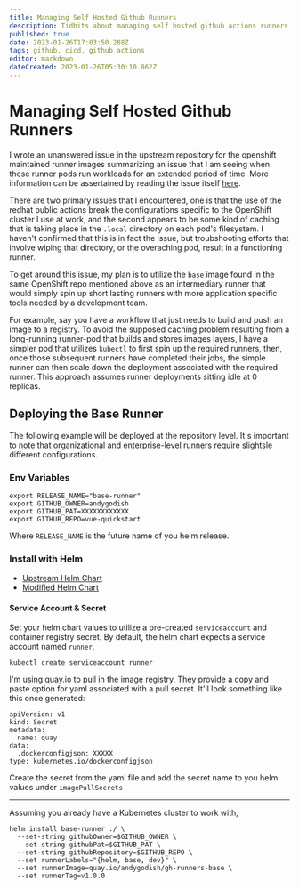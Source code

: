 ```yaml
---
title: Managing Self Hosted Github Runners
description: Tidbits about managing self hosted github actions runners. 
published: true
date: 2023-01-26T17:03:50.288Z
tags: github, cicd, github actions
editor: markdown
dateCreated: 2023-01-26T05:30:10.862Z
---
```


# Managing Self Hosted Github Runners

I wrote an unanswered issue in the upstream repository for the openshift maintained runner images summarizing an issue that I am seeing when these runner pods run workloads for an extended period of time. More information can be assertained by reading the issue itself [here](https://github.com/redhat-actions/openshift-actions-runners/issues/23). 

There are two primary issues that I encountered, one is that the use of the redhat public actions break the configurations specific to the OpenShift cluster I use at work, and the second appears to be some kind of caching that is taking place in the `.local` directory on each pod's filesystem. I haven't confirmed that this is in fact the issue, but troubshooting efforts that involve wiping that directory, or the overaching pod, result in a functioning runner. 

To get around this issue, my plan is to utilize the `base` image found in the same OpenShift repo mentioned above as an intermediary runner that would simply spin up short lasting runners with more application specific tools needed by a development team. 

For example, say you have a workflow that just needs to build and push an image to a registry. To avoid the supposed caching problem resulting from a long-running runner-pod that builds and stores images layers, I have a simpler pod that utilizes `kubectl` to first spin up the required runners, then, once those subsequent runners have completed their jobs, the simple runner can then scale down the deployment associated with the required runner. This approach assumes runner deployments sitting idle at 0 replicas.

## Deploying the Base Runner

The following example will be deployed at the repository level. It's important to note that organizational and enterprise-level runners require slightsle different configurations.

### Env Variables

```
export RELEASE_NAME="base-runner"                        
export GITHUB_OWNER=andygodish
export GITHUB_PAT=XXXXXXXXXXXX
export GITHUB_REPO=vue-quickstart
```

Where `RELEASE_NAME` is the future name of you helm release. 

### Install with Helm

- [Upstream Helm Chart](https://github.com/redhat-actions/openshift-actions-runner-chart)
- [Modified Helm Chart](https://github.com/vr-infrastructure/openshift-gh-runners-chart)


#### Service Account & Secret

Set your helm chart values to utilize a pre-created `serviceaccount` and container registry secret. By default, the helm chart expects a service account named `runner`. 

```
kubectl create serviceaccount runner
```

I'm using quay.io to pull in the image registry. They provide a copy and paste option for yaml associated with a pull secret. It'll look something like this once generated:

```
apiVersion: v1
kind: Secret
metadata:
  name: quay
data:
  .dockerconfigjson: XXXXX
type: kubernetes.io/dockerconfigjson
```

Create the secret from the yaml file and add the secret name to you helm values under `imagePullSecrets`

---

Assuming you already have a Kubernetes cluster to work with,

```
helm install base-runner ./ \    
  --set-string githubOwner=$GITHUB_OWNER \
  --set-string githubPat=$GITHUB_PAT \
  --set-string githubRepository=$GITHUB_REPO \
  --set runnerLabels="{helm, base, dev}" \
  --set runnerImage=quay.io/andygodish/gh-runners-base \
  --set runnerTag=v1.0.0
```